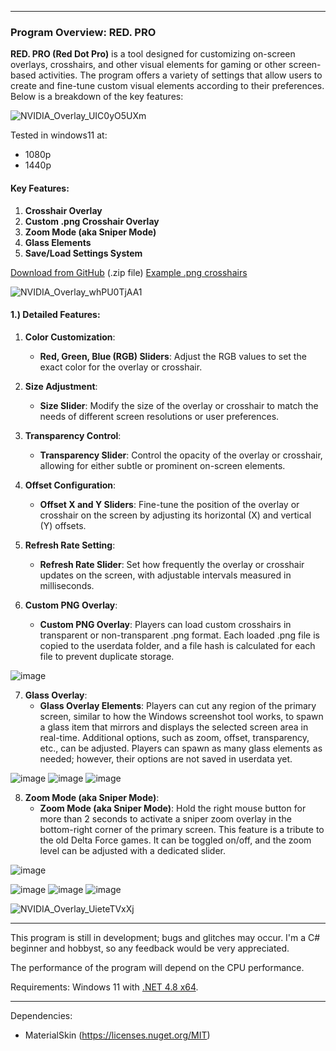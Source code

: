 ***

### Program Overview: RED. PRO
**RED. PRO (Red Dot Pro)** is a tool designed for customizing on-screen overlays, crosshairs, and other visual elements for gaming or other screen-based activities. The program offers a variety of settings that allow users to create and fine-tune custom visual elements according to their preferences. Below is a breakdown of the key features:

![NVIDIA_Overlay_UIC0yO5UXm](https://github.com/user-attachments/assets/cba245ea-f3c2-4d42-bcf7-97e4ed2e2658)

Tested in windows11 at:
- 1080p
- 1440p

#### Key Features:

1. **Crosshair Overlay**
2. **Custom .png Crosshair Overlay**
3. **Zoom Mode (aka Sniper Mode)**
4. **Glass Elements**
5. **Save/Load Settings System**

[Download from GitHub](https://github.com/mbnq/red.pro/releases) (.zip file)
[Example .png crosshairs](https://github.com/mbnq/red.pro/tree/master/png)

![NVIDIA_Overlay_whPU0TjAA1](https://github.com/user-attachments/assets/fe815beb-469a-42f4-9e58-9c63c8b9bcff)

#### 1.) Detailed Features:

1. **Color Customization**:
   - **Red, Green, Blue (RGB) Sliders**: Adjust the RGB values to set the exact color for the overlay or crosshair.
   
2. **Size Adjustment**:
   - **Size Slider**: Modify the size of the overlay or crosshair to match the needs of different screen resolutions or user preferences.

3. **Transparency Control**:
   - **Transparency Slider**: Control the opacity of the overlay or crosshair, allowing for either subtle or prominent on-screen elements.

4. **Offset Configuration**:
   - **Offset X and Y Sliders**: Fine-tune the position of the overlay or crosshair on the screen by adjusting its horizontal (X) and vertical (Y) offsets.

5. **Refresh Rate Setting**:
   - **Refresh Rate Slider**: Set how frequently the overlay or crosshair updates on the screen, with adjustable intervals measured in milliseconds.

6. **Custom PNG Overlay**:
   - **Custom PNG Overlay**: Players can load custom crosshairs in transparent or non-transparent .png format. Each loaded .png file is copied to the userdata folder, and a file hash is calculated for each file to prevent duplicate storage.

![image](https://github.com/user-attachments/assets/66bc06d3-e2a7-4c0b-9a42-5a50f499b7b6)

7. **Glass Overlay**:
   - **Glass Overlay Elements**: Players can cut any region of the primary screen, similar to how the Windows screenshot tool works, to spawn a glass item that mirrors and displays the selected screen area in real-time. Additional options, such as zoom, offset, transparency, etc., can be adjusted. Players can spawn as many glass elements as needed; however, their options are not saved in userdata yet.

![image](https://github.com/user-attachments/assets/dde6de70-0f4d-49d8-8453-b2427b9d87b6)
![image](https://github.com/user-attachments/assets/8bf0c99b-7da3-4bc3-9c7c-7ffa3d1691be)
![image](https://github.com/user-attachments/assets/52be35c2-6908-4543-a277-5597d7f640dc)


8. **Zoom Mode (aka Sniper Mode)**:
   - **Zoom Mode (aka Sniper Mode)**: Hold the right mouse button for more than 2 seconds to activate a sniper zoom overlay in the bottom-right corner of the primary screen. This feature is a tribute to the old Delta Force games. It can be toggled on/off, and the zoom level can be adjusted with a dedicated slider.

![image](https://github.com/user-attachments/assets/c0731f90-ced1-4c6d-aaef-9eaa0e7538eb)

![image](https://github.com/user-attachments/assets/df525056-0eb1-4614-afe9-c94d3d0af61c)
![image](https://github.com/user-attachments/assets/3d1cebda-4de6-43ab-84d2-5cc0f2f0b0bc)
![image](https://github.com/user-attachments/assets/1dadb01d-31ac-44cc-9072-1042041a927d)

![NVIDIA_Overlay_UieteTVxXj](https://github.com/user-attachments/assets/ff1cec74-fa74-4715-8f5a-16528df585f3)

---

This program is still in development; bugs and glitches may occur. 
I'm a C# beginner and hobbyst, so any feedback would be very appreciated.

The performance of the program will depend on the CPU performance. 

Requirements: Windows 11 with [.NET 4.8 x64](https://dotnet.microsoft.com/en-us/download/dotnet-framework).

---

Dependencies:
  - MaterialSkin (https://licenses.nuget.org/MIT)

